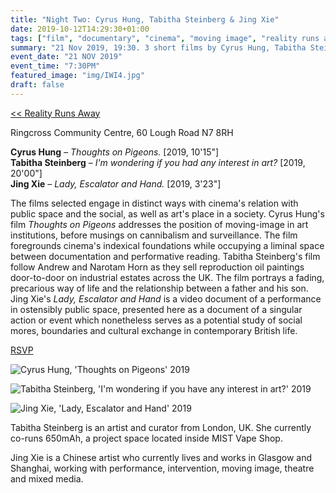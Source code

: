```yaml
---
title: "Night Two: Cyrus Hung, Tabitha Steinberg & Jing Xie"
date: 2019-10-12T14:29:30+01:00
tags: ["film", "documentary", "cinema", "moving image", "reality runs away"]
summary: "21 Nov 2019, 19:30. 3 short films by Cyrus Hung, Tabitha Steinberg and Jing Xie engaging with cinema's relation with the social and art's place in society"
event_date: "21 NOV 2019"
event_time: "7:30PM"
featured_image: "img/IWI4.jpg"
draft: false
---
```


[<< Reality Runs Away](/projects/reality-runs-away)

Ringcross Community Centre, 60 Lough Road N7 8RH

**Cyrus Hung** – _Thoughts on Pigeons._ [2019, 10'15"]<br/>
**Tabitha Steinberg** – _I'm wondering if you had any interest in art?_ [2019, 20'00"]<br/>
**Jing Xie** – _Lady, Escalator and Hand._ [2019, 3'23"]

The films selected engage in distinct ways with cinema's relation with public space and the social, as well as art's place in a society. Cyrus Hung's film _Thoughts on Pigeons_ addresses the position of moving-image in art institutions, before musings on cannibalism and surveillance. The film foregrounds cinema's indexical foundations while occupying a liminal space between documentation and performative reading. Tabitha Steinberg's film follow Andrew and Narotam Horn as they sell reproduction oil paintings door-to-door on industrial estates across the UK. The film portrays a fading, precarious way of life and the relationship between a father and his son. Jing Xie's _Lady, Escalator and Hand_ is a video document of a performance in ostensibly public space, presented here as a document of a singular action or event which nonetheless serves as a potential study of social mores, boundaries and cultural exchange in contemporary British life.

<a href="https://www.eventbrite.co.uk/e/film-reality-runs-away-the-limits-of-documentary-tickets-76776728261" target="blank">RSVP</a>

![Cyrus Hung, 'Thoughts on Pigeons' 2019](/projects/reality-runs-away/img/TOP2.jpg)

![Tabitha Steinberg, 'I'm wondering if you have any interest in art?' 2019](/projects/reality-runs-away/img/IWI3.jpg)

![Jing Xie, 'Lady, Escalator and Hand' 2019](/projects/reality-runs-away/img/LEH1.jpg)

Tabitha Steinberg is an artist and curator from London, UK. She currently co-runs 650mAh, a project space located inside MIST Vape Shop.

Jing Xie is a Chinese artist who currently lives and works in Glasgow and Shanghai, working with performance, intervention, moving image, theatre and mixed media.
